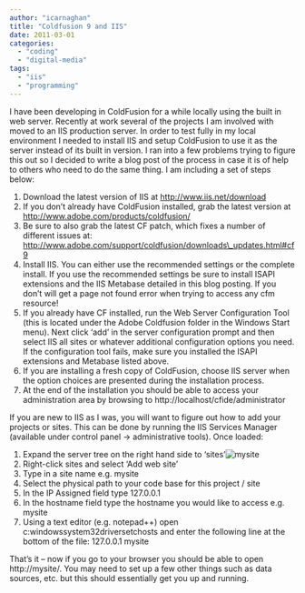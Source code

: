 ```yaml
---
author: "icarnaghan"
title: "Coldfusion 9 and IIS"
date: 2011-03-01
categories: 
  - "coding"
  - "digital-media"
tags: 
  - "iis"
  - "programming"
---
```


I have been developing in ColdFusion for a while locally using the built in web server. Recently at work several of the projects I am involved with moved to an IIS production server. In order to test fully in my local environment I needed to install IIS and setup ColdFusion to use it as the server instead of its built in version. <!--more-->I ran into a few problems trying to figure this out so I decided to write a blog post of the process in case it is of help to others who need to do the same thing. I am including a set of steps below:

1. Download the latest version of IIS at http://www.iis.net/download
2. If you don’t already have ColdFusion installed, grab the latest version at http://www.adobe.com/products/coldfusion/
3. Be sure to also grab the latest CF patch, which fixes a number of different issues at: http://www.adobe.com/support/coldfusion/downloads\_updates.html#cf9
4. Install IIS. You can either use the recommended settings or the complete install. If you use the recommended settings be sure to install ISAPI extensions and the IIS Metabase detailed in this blog posting. If you don’t will get a page not found error when trying to access any cfm resource!
5. If you already have CF installed, run the Web Server Configuration Tool (this is located under the Adobe Coldfusion folder in the Windows Start menu). Next click ‘add’ in the server configuration prompt and then select IIS all sites or whatever additional configuration options you need. If the configuration tool fails, make sure you installed the ISAPI extensions and Metabase listed above.
6. If you are installing a fresh copy of ColdFusion, choose IIS server when the option choices are presented during the installation process.
7. At the end of the installation you should be able to access your administration area by browsing to http://localhost/cfide/administrator

If you are new to IIS as I was, you will want to figure out how to add your projects or sites. This can be done by running the IIS Services Manager (available under control panel -> administrative tools). Once loaded:

1. Expand the server tree on the right hand side to ‘sites’![](images/mysite-300x255.png "mysite")
2. Right-click sites and select ‘Add web site’
3. Type in a site name e.g. mysite
4. Select the physical path to your code base for this project / site
5. In the IP Assigned field type 127.0.0.1
6. In the hostname field type the hostname you would like to access e.g. mysite
7. Using a text editor (e.g. notepad++) open c:windowssystem32driversetchosts and enter the following line at the bottom of the file: 127.0.0.1 mysite

That’s it – now if you go to your browser you should be able to open http://mysite/. You may need to set up a few other things such as data sources, etc. but this should essentially get you up and running.
